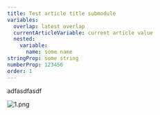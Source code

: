 ```yaml
---
title: Test article title submodule
variables:
  overlap: latest overlap
  currentArticleVariable: current article value
  nested:
    variable:
      name: some name
stringProp: some string
numberProp: 123456
order: 1
---
```


adfasdfasdf

![1.png]()